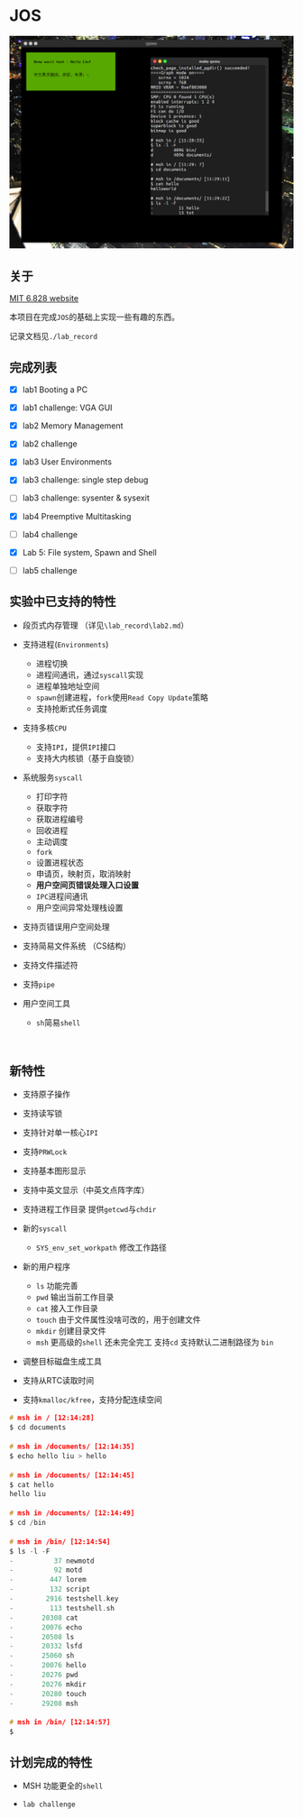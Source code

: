 # JOS

![](./documents/img/graph.png)



## 关于

[MIT 6.828 website](https://pdos.csail.mit.edu/6.828/2016/)

本项目在完成`JOS`的基础上实现一些有趣的东西。

记录文档见`./lab_record`



## 完成列表

- [x] lab1 Booting a PC
- [x] lab1 challenge: VGA GUI
- [x] lab2 Memory Management
- [x] lab2 challenge
- [x] lab3 User Environments
- [x] lab3 challenge: single step debug
- [ ] lab3 challenge: sysenter & sysexit
- [x] lab4 Preemptive Multitasking
- [ ] lab4 challenge
- [x] Lab 5: File system, Spawn and Shell
- [ ] lab5 challenge




## 实验中已支持的特性

- 段页式内存管理 （详见`\lab_record\lab2.md`）
- 支持进程(`Environments`)
  - 进程切换
  - 进程间通讯，通过`syscall`实现
  - 进程单独地址空间
  - `spawn`创建进程，`fork`使用`Read Copy Update`策略
  - 支持抢断式任务调度
- 支持多核`CPU`
  - 支持`IPI`，提供`IPI`接口
  - 支持大内核锁（基于自旋锁）
- 系统服务`syscall`
  - 打印字符
  - 获取字符
  - 获取进程编号
  - 回收进程
  - 主动调度
  - `fork`
  - 设置进程状态
  - 申请页，映射页，取消映射
  - **用户空间页错误处理入口设置**
  - `IPC`进程间通讯
  - 用户空间异常处理栈设置
- 支持页错误用户空间处理
- 支持简易文件系统 （CS结构）
- 支持文件描述符
- 支持`pipe`
- 用户空间工具
  - `sh`简易`shell`

  ​




## 新特性

- 支持原子操作
- 支持读写锁
- 支持针对单一核心`IPI`
- 支持`PRWLock`
- 支持基本图形显示
- 支持中英文显示（中英文点阵字库）
- 支持进程工作目录 提供`getcwd`与`chdir`
- 新的`syscall`

  - `SYS_env_set_workpath` 修改工作路径
- 新的用户程序

  - `ls` 功能完善
  - `pwd` 输出当前工作目录
  - `cat` 接入工作目录
  - `touch` 由于文件属性没啥可改的，用于创建文件
  - `mkdir` 创建目录文件
  - `msh` 更高级的`shell` 还未完全完工 支持`cd` 支持默认二进制路径为 `bin`
- 调整目标磁盘生成工具
- 支持从RTC读取时间
- 支持`kmalloc/kfree`，支持分配连续空间




```c
# msh in / [12:14:28]
$ cd documents

# msh in /documents/ [12:14:35]
$ echo hello liu > hello

# msh in /documents/ [12:14:45]
$ cat hello
hello liu

# msh in /documents/ [12:14:49]
$ cd /bin

# msh in /bin/ [12:14:54]
$ ls -l -F
-          37 newmotd
-          92 motd
-         447 lorem
-         132 script
-        2916 testshell.key
-         113 testshell.sh
-       20308 cat
-       20076 echo
-       20508 ls
-       20332 lsfd
-       25060 sh
-       20076 hello
-       20276 pwd
-       20276 mkdir
-       20280 touch
-       29208 msh

# msh in /bin/ [12:14:57]
$ 
```

## 计划完成的特性

- MSH 功能更全的`shell`

- `lab challenge`